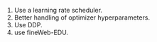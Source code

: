 <!-- 1. use tiktoken. -->
<!-- 1. use a proper TensorDataset and Dataloader. -->
<!-- 1. Use config instead of huge method declarations. -->
<!-- 1. Use GeLU. -->
<!-- 1. Use better initialization -->
<!-- 1. Tie embedding and unembedding layers weights. -->
<!-- 1. use flash attention. -->
<!-- 1. set the weights to TFloat32 or bfloat16?. -->
<!-- 1. use bfloat with amp and "high" precision for float32 matmul. -->
<!-- 1. Use torch.compile. -->
<!-- 1. Use gradient accumulation and increase batch size. -->
<!-- 1. Use gradient clipping. -->
<!-- 1. Use fused AdamW -->
1. Use a learning rate scheduler.
1. Better handling of optimizer hyperparameters.
1. Use DDP.
1. use fineWeb-EDU.